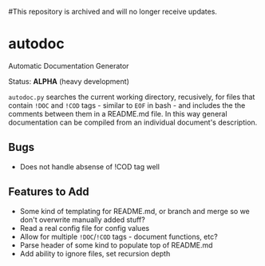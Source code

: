 #This repository is archived and will no longer receive updates.

autodoc
=======

Automatic Documentation Generator

Status: **ALPHA** (heavy development)

`autodoc.py` searches the current working directory, recusively, for files that contain `!DOC` and `!COD` tags - similar to `EOF` in bash - and includes the the comments between them in a README.md file.  In this way general documentation can be compiled from an individual document's description.

Bugs
----

* Does not handle absense of !COD tag well

Features to Add
---------------

* Some kind of templating for README.md, or branch and merge so we don't overwrite manually added stuff?
* Read a real config file for config values
* Allow for multiple `!DOC`/`!COD` tags - document functions, etc?
* Parse header of some kind to populate top of README.md
* Add ability to ignore files, set recursion depth

